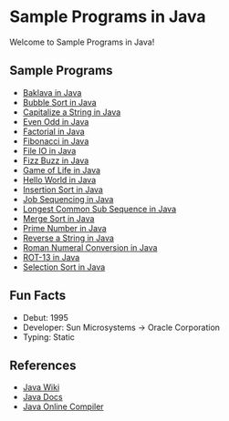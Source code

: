 # Sample Programs in Java

Welcome to Sample Programs in Java!

## Sample Programs

- [Baklava in Java](https://github.com/TheRenegadeCoder/sample-programs/issues/934)
- [Bubble Sort in Java](BubbleSort.java)
- [Capitalize a String in Java](https://github.com/TheRenegadeCoder/sample-programs/issues/1366)
- [Even Odd in Java](https://github.com/jrg94/sample-programs/issues/937)
- [Factorial in Java](https://github.com/TheRenegadeCoder/sample-programs/issues/931)
- [Fibonacci in Java](https://github.com/TheRenegadeCoder/sample-programs/issues/483)
- [File IO in Java](https://sample-programs.therenegadecoder.com/projects/file-io/)
- [Fizz Buzz in Java](https://sample-programs.therenegadecoder.com/projects/fizz-buzz/java/)
- [Game of Life in Java](https://github.com/jrg94/sample-programs/issues/108)
- [Hello World in Java](https://therenegadecoder.com/code/hello-world-in-java/)
- [Insertion Sort in Java](https://sample-programs.therenegadecoder.com/projects/insertion-sort/)
- [Job Sequencing in Java](https://sample-programs.therenegadecoder.com/projects/job-sequencing-with-deadlines/)
- [Longest Common Sub Sequence in Java](https://github.com/TheRenegadeCoder/sample-programs/issues/1364)
- [Merge Sort in Java](https://sample-programs.therenegadecoder.com/projects/merge-sort/)
- [Prime Number in Java](https://github.com/TheRenegadeCoder/sample-programs/issues/1372)
- [Reverse a String in Java](https://therenegadecoder.com/code/java/reverse-a-string-in-java/)
- [Roman Numeral Conversion in Java](https://github.com/TheRenegadeCoder/sample-programs/issues/1361)
- [ROT-13 in Java](https://github.com/TheRenegadeCoder/sample-programs/issues/1369)
- [Selection Sort in Java](SelectionSort.java)

## Fun Facts

- Debut: 1995
- Developer: Sun Microsystems -> Oracle Corporation
- Typing: Static

## References

- [Java Wiki](https://en.wikipedia.org/wiki/Java_(programming_language))
- [Java Docs](https://docs.oracle.com/en/java/)
- [Java Online Compiler](https://www.jdoodle.com/online-java-compiler)
